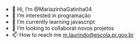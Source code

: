 - 👋 Hi, I’m @MariazinhaGatinha04
- 👀 I’m interested in programação
- 🌱 I’m currently learning javascript
- 💞️ I’m looking to collaborat  novos projetos
- 📫 How to reach me m.laurindo@escola.pr.gov.br

<!---
MariazinhaGatinha04/MariazinhaGatinha04 is a ✨ special ✨ repository because its `README.md` (this file) appears on your GitHub profile.
You can click the Preview link to take a look at your changes.
--->
